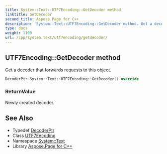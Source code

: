 ```yaml
---
title: System::Text::UTF7Encoding::GetDecoder method
linktitle: GetDecoder
second_title: Aspose.Page for C++
description: 'System::Text::UTF7Encoding::GetDecoder method. Get a decoder that forwards requests to this object in C++.'
type: docs
weight: 1100
url: /cpp/system.text/utf7encoding/getdecoder/
---
```

## UTF7Encoding::GetDecoder method


Get a decoder that forwards requests to this object.

```cpp
DecoderPtr System::Text::UTF7Encoding::GetDecoder() override
```


### ReturnValue

Newly created decoder.

## See Also

* Typedef [DecoderPtr](../../../system/decoderptr/)
* Class [UTF7Encoding](../)
* Namespace [System::Text](../../)
* Library [Aspose.Page for C++](../../../)
